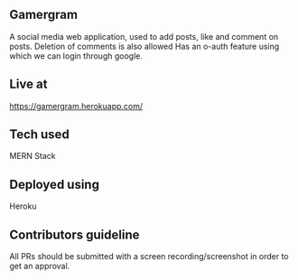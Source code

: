 ## Gamergram

A social media web application, used to add posts, like and comment on posts.
Deletion of comments is also allowed
Has an o-auth feature using which we can login through google.

## Live at 

https://gamergram.herokuapp.com/

## Tech used

MERN Stack

## Deployed using

Heroku

## Contributors guideline

All PRs should be submitted with a screen recording/screenshot in order to get an approval.